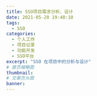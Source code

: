 ```yaml
---
title: SSO项目需求分析、设计
date: 2021-05-20 19:40:10
tags:
  - SSO
categories:
  - 个人工作
  - 项目记录
  - 功能开发
  - SSO平台
excerpt: "SSO 在项目中的分析与设计"
# 首页缩略图
thumbnail:
# 文章页头图
banner:
---
```

